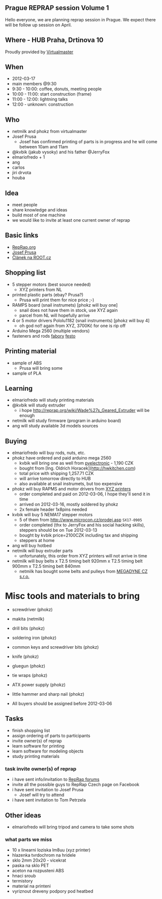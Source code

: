 ## Prague REPRAP session Volume 1

Hello everyone, we are planning reprap session in Prague.
We expect there will be follow up session on April.

## Where - HUB Praha, Drtinova 10

Proudly provided by [Virtualmaster](http://www.virtualmaster.cz)

## When 

- 2012-03-17 
- main members @9:30
-  9:30 - 10:00: coffee, donuts, meeting people
- 10:00 - 11:00: start construction (frame)
- 11:00 - 12:00: lightning talks
- 12:00 - unknown: construction

## Who

- netmilk and phokz from virtualmaster
- Josef Prusa
  - Josef has confirmed printing of parts is in progress and he will come between 10am and 11am
- @kvbik (jakub vysoky) and his father @JerryFox
- elmariofredo + 1
- ang
- carlos
- jiri drvota
- houba

## Idea

- meet people
- share knowledge and ideas
- build most of one machine
- we would like to invite at least one current owner of reprap

## Basic links
- [RepRap.org](http://reprap.org/)
- [Josef Prusa](http://josefprusa.cz/)
- [Článek na ROOT.cz](http://www.root.cz/clanky/3d-tiskarna-reprap-vytisknete-si-treba-bryle/)

## Shopping list

- 5 stepper motors (best source needed)
	- XYZ printers from NL
- printed plastic parts (ebay? Prusa?)
 	- Prusa will print them for nice price ;-)
- RAMPS board  (snail instrumets) [phokz will buy one]
	- snail does not have them in stock, use XYZ again
	- parcel from NL will hopefully arrive 
- 4 or 5 motor drivers  Pololu1182 (snail instruments) [phokz will buy 4]
	- oh god no!! again from XYZ, 3700Kč for one is rip off
- Arduino Mega 2560 (multiple vendors)
- fasteners and rods [fabory](http://www.fabory.cz/) [festo](http://www.festo.com/)

## Printing material

- sample of ABS
	- Prusa will bring some
- sample of PLA

## Learning

- elmariofredo will study printing materials
- @kvbik will study extruder
	- i hope http://reprap.org/wiki/Wade%27s_Geared_Extruder will be enough
- netmilk will study firmware (program in arduino board)
- ang will study available 3d models sources 

## Buying

- elmariofredo will buy rods, nuts, etc.
- phokz have ordered and paid arduino mega 2560
   - kvbik will bring one as well from [pvelectronic](http://pvelectronic.inshop.cz/podle-vyrobce/sparkfun/vyvojove-nastroje/arduino-mega-2560-r3-%5BDEV-11061%5D?ItemIdx=0) - 1,190 CZK
   - bought from [Ing. Oldrich Horacek])http://hwkitchen.com)
   - total price with shipping  1,257.71 CZK
   - will arrive tomorrow directly to HUB
   - also available at snail instrumets, but too expensive
- phokz will buy RAPMS and motor drivers from [XYZ printers](http://xyzprinters.com/)
	- order completed and paid on 2012-03-06, I hope they'll send it in time
	- arrived on 2012-03-16, mostly soldered by phokz
	- 2x female header 1x8pins needed
- kvbik will buy 5 NEMA17 stepper motors
	- 5 of them from http://www.microcon.cz/prodej.asp `SX17-0905`
	- order completed (thx to JerryFox and his social hacking skills), steppers should be on Tue 2012-03-13
	- bought by kvbik price=2100CZK including tax and shipping
	- steppers at home
- ang will buy hotbed
- netmilk will buy extruder parts
	- unfortunately, this order from XYZ printers will not arrive in time
- netmilk will buy belts
	x T2.5 timing belt 920mm
	x T2.5 timing belt 900mm
	x T2.5 timing belt 840mm
	- netmilk has bought some belts and pulleys from [MEGADYNE CZ s.r.o.](http://www.megadyne.cz)


# Misc tools and materials to bring

- screwdriver (phokz)
- makita (netmilk)
- drill bits (phokz)
- soldering iron (phokz)
- common keys and screwdriver bits (phokz)
- knife (phokz)
- gluegun (phokz)
- tie wraps (phokz)
- ATX power supply (phokz)
- little hammer and sharp nail (phokz)

- All buyers should be assigned before 2012-03-06

## Tasks

- finish shopping list
- assign ordering of parts to participants
- invite owner(s) of reprap
- learn software for printing
- learn software for modeling objects
- study printing materials

### task invite owner(s) of reprap

- i have sent info/invitation to [RepRap forums](http://forums.reprap.org/list.php?221)
- invite all the possible guys to RepRap Czech page on Facebook
- i have sent invitation to Josef Prusa
	- Josef will try to attend
- i have sent invitation to Tom Petrzela

## Other ideas

- elmariofredo will bring tripod and camera to take some shots

### what parts we miss

- 10 x linearni loziska lm8uu (xyz printer)
- hlazenka tvrdochrom na hridele
- sklo 2mm 20x20 - vicekrat
- paska na sklo PET
- aceton na rozpusteni ABS
- hnaci sroub
- termistory
- material na printeni
- vyriznout dreveny podpory pod heatbed

